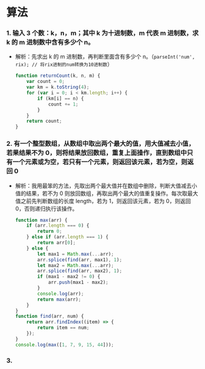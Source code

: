 # 算法

### 1. 输入 3 个数：k，n，m；其中 k 为十进制数，m 代表 m 进制数，求 k 的 m 进制数中含有多少个 n。

-   解析：先求出 k 的 m 进制数，再判断里面含有多少个 n。（`parseInt('num', rix); // 将rix进制的num转换为10进制数`）
    ```javascript
    function returnCount(k, n, m) {
        var count = 0;
        var km = k.toString(4);
        for (var i = 0; i < km.length; i++) {
            if (km[i] == n) {
                count += 1;
            }
        }
        return count;
    }
    ```

### 2. 有一个整型数组，从数组中取出两个最大的值，用大值减去小值，若果结果不为 0，则将结果放回数组，重复上面操作，直到数组中只有一个元素或为空，若只有一个元素，则返回该元素，若为空，则返回 0

-   解析：我用最笨的方法，先取出两个最大值并在数组中删除，判断大值减去小值的结果，若不为 0 则放回数组，再取出两个最大的值重复操作。每次取最大值之前先判断数组的长度 length，若为 1，则返回该元素，若为 0，则返回 0，否则递归执行该操作。
    ```javascript
    function max(arr) {
        if (arr.length === 0) {
            return 0;
        } else if (arr.length === 1) {
            return arr[0];
        } else {
            let max1 = Math.max(...arr);
            arr.splice(find(arr, max1), 1);
            let max2 = Math.max(...arr);
            arr.splice(find(arr, max2), 1);
            if (max1 - max2 != 0) {
                arr.push(max1 - max2);
            }
            console.log(arr);
            return max(arr);
        }
    }
    function find(arr, num) {
        return arr.findIndex((item) => {
            return item == num;
        });
    }
    console.log(max([1, 7, 9, 15, 44]));
    ```

### 3.

